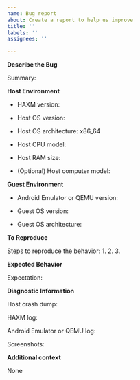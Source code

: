 ```yaml
---
name: Bug report
about: Create a report to help us improve
title: ''
labels: ''
assignees: ''

---
```


<!--
We really appreciate your bug report, but we ask you to search for similar issues before creating one. If you believe you have run into a new bug, please fill out the following form to the best of your knowledge.

This template formats text using Markdown annotations. Basics of the Markdown syntax are covered here: https://guides.github.com/features/mastering-markdown/

HTML-style comments like this are instructions. Before answering each question, please read the comment right above it.

Before clicking on the "Submit new issue" button, you may want to switch to the Preview tab and make sure everything looks good.
-->

**Describe the Bug**

<!-- A clear and concise description of what the bug is. -->
Summary: 


**Host Environment**

<!-- E.g. 7.3.2. If you built HAXM from source, provide the Git commit ID. -->
* HAXM version: 
<!-- E.g. Windows 10 Pro version 1809, macOS 10.14.1, etc. -->
* Host OS version: 
<!-- Either x86\_64 (64-bit) or x86 (32-bit) -->
* Host OS architecture: x86\_64
<!-- E.g. Intel Core i7-8550U -->
* Host CPU model: 
<!-- E.g. 8 GB -->
* Host RAM size: 
<!-- E.g. Dell Inspiron 14 7472, MacBookPro15,2, etc. -->
* (Optional) Host computer model: 


**Guest Environment**

<!-- Complete this section if you are trying to run Android Emulator or QEMU with HAXM acceleration. -->

<!-- E.g. Android Emulator 28.0.20, QEMU 3.1.0, etc. -->
* Android Emulator or QEMU version: 
<!-- E.g. Ubuntu 18.04. In Android Emulator terminology, this is the AVD system image version, e.g. Android 9.0 (Google Play). -->
* Guest OS version: 
<!-- Either x86 or x86\_64. In Android Emulator terminology, this is the AVD system image ABI. -->
* Guest OS architecture: 


**To Reproduce**

<!-- If applicable, provide the Android Emulator or QEMU command line, e.g. `emulator -avd Nexus_5X_API_28 -verbose -show-kernel`, `qemu-system-x86_64 -accel hax`, etc. -->
Steps to reproduce the behavior:
1. 
2. 
3. 


**Expected Behavior**

<!-- A clear and concise description of what you expected to happen. -->
Expectation: 


**Diagnostic Information**

<!--
If you get a host crash, i.e. Windows Blue Screen of Death (BSOD) or macOS kernel panic, provide the crash dump (by attaching it to this GitHub issue or sharing it with us in private).
Windows BSOD minidumps can be found in `C:\Windows\Minidump\`.
macOS kernel panic reports can be found in `/Library/Logs/DiagnosticReports/`.
-->
Host crash dump: 

<!--
If you get a guest crash, i.e. QEMU error `VCPU shutdown request`, provide the HAXM driver log.
Instructions for Windows hosts: https://github.com/intel/haxm/blob/master/docs/manual-windows.md#capturing-driver-logs
Instructions for macOS hosts: https://github.com/intel/haxm/blob/master/docs/manual-macos.md#viewing-kext-logs
-->
HAXM log: 

<!-- If you see any error or warning message printed to the console (stdout/stderr) by Android Emulator or QEMU, provide the entire console output.  -->
Android Emulator or QEMU log: 

<!-- If applicable, add screenshots to help explain your problem. -->
Screenshots: 


**Additional context**

<!-- Add any other context about the problem here. -->
None
